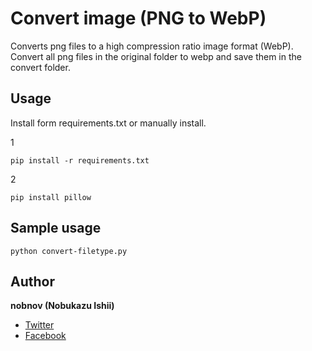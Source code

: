 # Convert image (PNG to WebP)

Converts png files to a high compression ratio image format (WebP). Convert all png files in the original folder to webp and save them in the convert folder.

## Usage
Install form requirements.txt or manually install.

1

	pip install -r requirements.txt

2

	pip install pillow

	
## Sample usage

	python convert-filetype.py

## Author
**nobnov (Nobukazu Ishii)**

- [Twitter](https://twitter.com/nobnov)
- [Facebook](https://www.facebook.com/nobnov.ISHII)